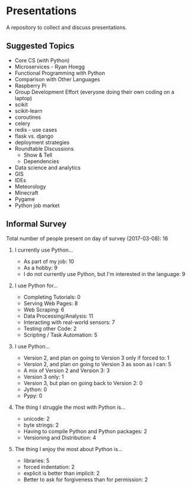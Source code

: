 # Presentations
A repository to collect and discuss presentations.

## Suggested Topics
* Core CS (with Python)
* Microservices - Ryan Hoegg
* Functional Programming with Python
* Comparison with Other Languages
* Raspberry Pi
* Group Development Effort (everyone doing their own coding on a laptop)
* scikit
* scikit-learn
* coroutines
* celery
* redis - use cases
* flask vs. django
* deployment strategies
* Roundtable Discussions
    * Show & Tell
    * Dependencies
* Data science and analytics
* GIS
* IDEs
* Meteorology
* Minecraft
* Pygame
* Python job market

## Informal Survey

Total number of people present on day of survey (2017-03-08): 16

1. I currently use Python...
    * As part of my job: 10
    * As a hobby: 9
    * I do not currently use Python, but I'm interested in the language: 9

2. I use Python for...
    * Completing Tutorials: 0
    * Serving Web Pages: 8
    * Web Scraping: 6
    * Data Processing/Analysis: 11
    * Interacting with real-world sensors: 7
    * Testing other Code: 2
    * Scripting / Task Automation: 5

3. I use Python...
    * Version 2, and plan on going to Version 3 only if forced to: 1
    * Version 2, and plan on going to Version 3 as soon as I can: 5
    * A mix of Version 2 and Version 3: 3
    * Version 3 only: 1
    * Version 3, but plan on going back to Version 2: 0
    * Jython: 0
    * Pypy: 0

4. The thing I struggle the most with Python is...
    * unicode: 2
    * byte strings: 2
    * Having to compile Python and Python packages: 2
    * Versioning and Distribution: 4

5. The thing I enjoy the most about Python is...
    * libraries: 5
    * forced indentation: 2
    * explicit is better than implicit: 2
    * Better to ask for forgiveness than for permission: 2

